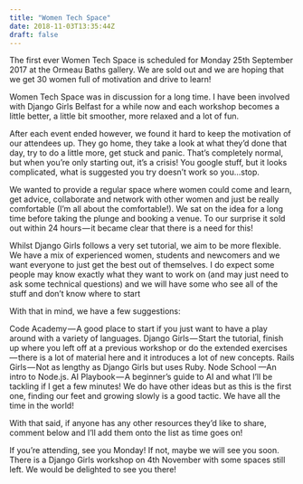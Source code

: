 ```yaml
---
title: "Women Tech Space"
date: 2018-11-03T13:35:44Z
draft: false
---
```


The first ever Women Tech Space is scheduled for Monday 25th September 2017 at the Ormeau Baths gallery. We are sold out and we are hoping that we get 30 women full of motivation and drive to learn!

Women Tech Space was in discussion for a long time. I have been involved with Django Girls Belfast for a while now and each workshop becomes a little better, a little bit smoother, more relaxed and a lot of fun.

After each event ended however, we found it hard to keep the motivation of our attendees up. They go home, they take a look at what they’d done that day, try to do a little more, get stuck and panic. That’s completely normal, but when you’re only starting out, it’s a crisis! You google stuff, but it looks complicated, what is suggested you try doesn’t work so you…stop.

We wanted to provide a regular space where women could come and learn, get advice, collaborate and network with other women and just be really comfortable (I’m all about the comfortable!). We sat on the idea for a long time before taking the plunge and booking a venue. To our surprise it sold out within 24 hours — it became clear that there is a need for this!

Whilst Django Girls follows a very set tutorial, we aim to be more flexible. We have a mix of experienced women, students and newcomers and we want everyone to just get the best out of themselves. I do expect some people may know exactly what they want to work on (and may just need to ask some technical questions) and we will have some who see all of the stuff and don’t know where to start

With that in mind, we have a few suggestions:

Code Academy — A good place to start if you just want to have a play around with a variety of languages.
Django Girls — Start the tutorial, finish up where you left off at a previous workshop or do the extended exercises — there is a lot of material here and it introduces a lot of new concepts.
Rails Girls — Not as lengthy as Django Girls but uses Ruby.
Node School —An intro to Node.js.
AI Playbook — A beginner’s guide to AI and what I’ll be tackling if I get a few minutes!
We do have other ideas but as this is the first one, finding our feet and growing slowly is a good tactic. We have all the time in the world!

With that said, if anyone has any other resources they’d like to share, comment below and I’ll add them onto the list as time goes on!

If you’re attending, see you Monday! If not, maybe we will see you soon. There is a Django Girls workshop on 4th November with some spaces still left. We would be delighted to see you there!
